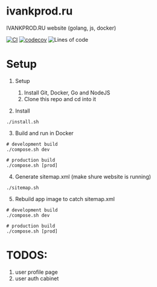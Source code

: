 # ivankprod.ru
IVANKPROD.RU website (golang, js, docker)

[![CI](https://github.com/ivankprod/ivankprod.ru/actions/workflows/ci.yml/badge.svg)](https://github.com/ivankprod/ivankprod.ru/actions/workflows/ci.yml)
[![codecov](https://codecov.io/gh/ivankprod/ivankprod.ru/branch/main/graph/badge.svg?token=NLBM9MA475)](https://codecov.io/gh/ivankprod/ivankprod.ru)
![Lines of code](https://img.shields.io/tokei/lines/github/ivankprod/ivankprod.ru)

# Setup
1. Setup
    1. Install Git, Docker, Go and NodeJS
    2. Clone this repo and cd into it

2. Install
```shell
./install.sh
```

3. Build and run in Docker
```shell
# development build
./compose.sh dev

# production build
./compose.sh [prod]
```

4. Generate sitemap.xml (make shure website is running)
```shell
./sitemap.sh
```

5. Rebuild app image to catch sitemap.xml
```shell
# development build
./compose.sh dev

# production build
./compose.sh [prod]
```

# TODOS:
1. user profile page
2. user auth cabinet
